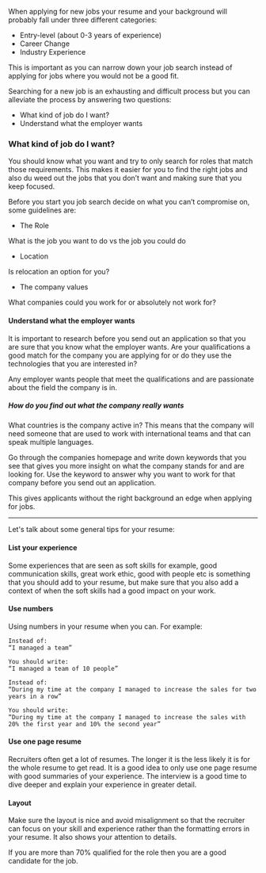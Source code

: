 When applying for new jobs your resume and your background will probably fall under three different categories:

- Entry-level (about 0-3 years of experience)
- Career Change
- Industry Experience

This is important as you can narrow down your job search instead of applying for jobs where you would not be a good fit.

Searching for a new job is an exhausting and difficult process but you can alleviate the process by answering two questions:

- What kind of job do I want?
- Understand what the employer wants

### What kind of job do I want?

You should know what you want and try to only search for roles that match those requirements.
This makes it easier for you to find the right jobs and also du weed out the jobs that you don’t want and making sure that you keep focused.

Before you start you job search decide on what you can’t compromise on, some guidelines are:

- The Role

What is the job you want to do vs the job you could do

- Location

Is relocation an option for you?

- The company values

What companies could you work for or absolutely not work for?

#### Understand what the employer wants

It is important to research before you send out an application so that you are sure that you know what the employer wants. Are your qualifications a good match for the company you are applying for or do they use the technologies that you are interested in?

Any employer wants people that meet the qualifications and are passionate about the field the company is in.

##### How do you find out what the company really wants

What countries is the company active in? This means that the company will need someone that are used to work with international teams and that can speak multiple languages.

Go through the companies homepage and write down keywords that you see that gives you more insight on what the company stands for and are looking for. Use the keyword to answer why you want to work for that company before you send out an application. 

This gives applicants without the right background an edge when applying for jobs. 

----

Let's talk about some general tips for your resume:

#### List your experience
 
Some experiences that are seen as soft skills for example, good communication skills, great work ethic, good with people etc is something that you should add to your resume, but make sure that you also add a context of when the soft skills had a good impact on your work.

#### Use numbers
Using numbers in your resume when you can. For example:

```
Instead of:
“I managed a team”

You should write:
“I managed a team of 10 people”
```

```
Instead of:
“During my time at the company I managed to increase the sales for two years in a row”

You should write:
“During my time at the company I managed to increase the sales with 20% the first year and 10% the second year”
```

#### Use one page resume

Recruiters often get a lot of resumes. The longer it is the less likely it is for the whole resume to get read. It is a good idea to only use one page resume with good summaries of your experience. The interview is a good time to dive deeper and explain your experience in greater detail. 

#### Layout

Make sure the layout is nice and avoid misalignment so that the recruiter can focus on your skill and experience rather than the formatting errors in your resume. It also shows your attention to details.

If you are more than 70% qualified for the role then you are a good candidate for the job. 
